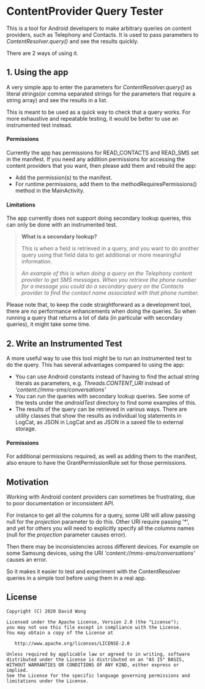 # ContentProvider Query Tester

This is a tool for Android developers to make arbitrary queries on content providers, such as Telephony and Contacts. It is used to pass parameters to *ContentResolver.query()* and see the results quickly.

There are 2 ways of using it.

## 1. Using the app

A very simple app to enter the parameters for *ContentResolver.query()* as literal strings(or comma separated strings for the parameters that require a string array) and see the results in a list.

This is meant to be used as a quick way to check that a query works. For more exhaustive and repeatable testing, it would be better to use an instrumented test instead.


#### Permissions

Currently the app has permissions for READ\_CONTACTS and READ\_SMS set in the manifest. If you need any addition permissions for accessing the content providers that you want, then please add them and rebuild the app:

* Add the permission(s) to the manifest.
* For runtime permissions, add them to the methodRequiresPermissions() method in the MainActivity.

#### Limitations

The app currently does not support doing secondary lookup queries, this can only be done with an instrumented test.

> **What is a secondary lookup?**
> 
> This is when a field is retrieved in a query, and you want to do another query using that field data to get additional or more meaningful information.
> 
> *An example of this is when doing a query on the Telephony content provider to get SMS messages. When you retrieve the phone number for a message you could do a secondary query on the Contacts provider to find the contact name associated with that phone number.*
> 


Please note that, to keep the code straightforward as a development tool, there are no performance enhancements when doing the queries. So when running a query that returns a lot of data (in particular with secondary queries), it might take some time.


## 2. Write an Instrumented Test

A more useful way to use this tool might be to run an instrumented test to do the query. This has several advantages compared to using the app:

* You can use Android constants instead of having to find the actual string literals as parameters, e.g. *Threads.CONTENT_URI* instead of *'content://mms-sms/conversations'*
* You can run the queries with secondary lookup queries. See some of the tests under the *androidTest* directory to find some examples of this.
* The results of the query can be retrieved in various ways. There are utility classes that show the results as individual log statements in LogCat, as JSON in LogCat and as JSON in a saved file to external storage.

#### Permissions

For additional permissions required, as well as adding them to the manifest, also ensure to have the GrantPermissionRule set for those permissions.

## Motivation

Working with Android content providers can sometimes be frustrating, due to poor documentation or inconsistent API.

For instance to get all the columns for a query, some URI will allow passing null for the *projection* parameter to do this. Other URI require passing '\*', and yet for others you will need to explicitly specify all the columns names (null for the *projection* parameter causes error).

Then there may be inconsistencies across different devices. For example on some Samsung devices, using the URI *'content://mms-sms/conversations'* causes an error.

So it makes it easier to test and experiment with the ContentResolver queries in a simple tool before using them in a real app.

## License

    Copyright (C) 2020 David Wong

    Licensed under the Apache License, Version 2.0 (the "License");
    you may not use this file except in compliance with the License.
    You may obtain a copy of the License at

       http://www.apache.org/licenses/LICENSE-2.0

    Unless required by applicable law or agreed to in writing, software
    distributed under the License is distributed on an "AS IS" BASIS,
    WITHOUT WARRANTIES OR CONDITIONS OF ANY KIND, either express or implied.
    See the License for the specific language governing permissions and
    limitations under the License.
